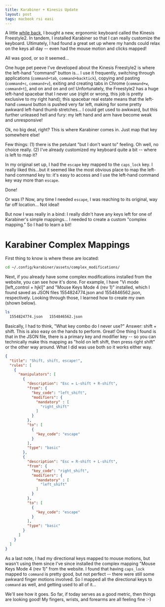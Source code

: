 ```yaml
---
title: Karabiner + Kinesis Update
layout: post
tags: macbook rsi easi
---
```


A little [while back](https://krbnite.github.io/Karabiner-for-your-Keyboard/), I bought a new,
ergonomic keyboard called the Kinesis Freestyle2.  In tandem, I installed Karabiner so that I can
really customize the keyboard.  Ultimately, I had found a great set up where my hands could relax
on the keys all day -- even had the mouse motion and clicks mapped! 

All was good, or so it seemed...

One huge pet peeve I've developed about the Kinesis Freestyle2 is where the left-hand "command"
button is... I use it frequently, switching through applications (`command+tab`, `command+backtick`),
copying and pasting (`command+c`, `command+v`), exiting and creating tabs in Chrome (`command+w`, `command+t`),
and on and on and on!  Unfortunately, the Freestyle2 has a huge left-hand spacebar that I never
use (right or wrong, this job is pretty exclusive to my right hand); this spacebar real estate means that
the left-hand `command` button is pushed very far left, making for some pretty 
awkward left-hand thumb stretches...  I could get used to awkward, but this further unleased
hell and fury:  my left hand and arm have become weak and unresponsive!  

Ok, no big deal, right?  This is where Karabiner comes in.  Just map that key somewhere else!

Few things: (1) there is the petulant "but I don't want to" feeling.  Oh well, no choice really.  (2) I've
already customized my keyboard quite a bit -- where is left to map it?  

In my original set up, I had the `escape` key mapped to the `caps_lock` key.  I really liked this...but it
seemed like the most obvious place to map the left-hand command key to: it's easy to access and I use the left-hand 
command key way more than `escape`.  

Done!

Or was I?  Now, any time I needed `escape`, I was reaching to its original, way far off location... Not ideal!

But now I was really in a bind: I really didn't have any keys left for one of Karabiner's simple mappings... I needed
to create a custom "complex mapping."  So I had to learn a bit!

# Karabiner Complex Mappings
First thing to know is where these are located:
```bash
cd ~/.config/karabiner/assets/complex_modifications/
```

Next, if you already have some complex modifications installed from the website, you can see how
it's done.  For example, I have "Vi mode [left_control + hjkl]" and "Mouse Keys Mode 4 (rev 1)" installed,
which I found saved as JSON files 1554824774.json and 1554846562.json, respectively.  Looking through those,
I learned how to create my own (shown below).

```bash
ls
  1554824774.json   1554846562.json
```

Basically, I had to think, "What key combo do I never use?" Answer: shift + shift.  This is also 
easy on the hands to perform.  Great!  One thing I found is that in the JSON file, there is
a primary key and modifier key -- so you can technically make this mapping as "hold on left shift, then
press right shift" or the other way around.  What I did was use both so it works either way.

```json
{
  "title": "Shift, shift, escape!",
  "rules": [
    {
      "manipulators": [
        {
          "description": "Esc = L-shift + R-shift",
          "from": {
            "key_code": "left_shift",
            "modifiers": {
              "mandatory" : [
                "right_shift"
              ]
            }
          },
          "to": [
            {
              "key_code": "escape"
            }
          ],
          "type": "basic"
        },
        {
          "description": "Esc = R-shift + L-shift",
          "from": {
            "key_code": "right_shift",
            "modifiers": {
              "mandatory" : [
                "left_shift"
              ]
            }
          },
          "to": [
            {
              "key_code": "escape"
            }
          ],
          "type": "basic"
        }
      ]
    }
  ]
}
```

As a last note, I had my directional keys mapped to mouse motions, but wasn't using them since
I've since installed the complex mapping "Mouse Keys Mode 4 (rev 1)" from the website.  I found that
having `caps_lock` mapped to `command` is pretty good, but not perfect -- there were still some awkward
finger motions involved.  So I mapped all the directional keys to `command` as well, and getting used
to all of it... 

We'll see how it goes.  So far, if today serves as a good metric, then things are looking good!  My fingers,
wrists, and forearms are all feeling fine :-)
